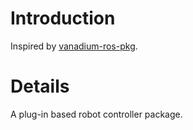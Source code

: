 # Introduction #

Inspired by [vanadium-ros-pkg](http://www.ros.org/wiki/vanadium-ros-pkg).


# Details #

A plug-in based robot controller package.